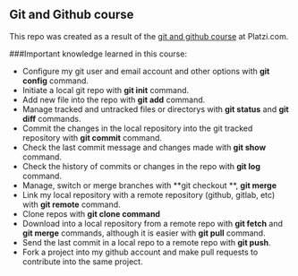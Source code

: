 ## Git and Github course

This repo was created as a result of the [git and github course](https://platzi.com/clases/git-github/) at Platzi.com. 

###Important knowledge learned in this course:

- Configure my git user and email account and other options with **git config** command.
- Initiate a local git repo with **git init** command.
- Add new file into the repo with **git add** command.
- Manage tracked and untracked files or directorys with **git status**  and **git diff** commands.
- Commit the changes in the local repository into the git tracked repository with **git commit** command.
- Check the last commit message and changes made with **git show** command.
- Check the history of commits or changes in the repo with **git log** command.
- Manage, switch or merge branches with **git checkout **,  **git merge**
- Link my local repository with a remote repository (github, gitlab, etc) with **git remote** command.
- Clone repos with **git clone command**
- Download into a local repository from a remote repo with **git fetch** and **git merge** commands, although it is easier with **git pull** command.
- Send the last commit in a local repo to a remote repo with **git push**.
- Fork a project into my github account and make pull requests to contribute into the same project.
